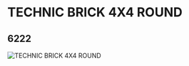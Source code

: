 # TECHNIC BRICK 4X4 ROUND
## 6222
![TECHNIC BRICK 4X4 ROUND](https://lc-www-live-s.legocdn.com/media/bricks/5/2/622202.jpg)